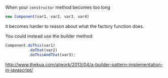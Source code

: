 When your `constructor` method becomes too long

```javascript
new Component(var1, var2, var3, var4)
```

it becomes harder to reason about what the factory function does.

You could instead use the builder method:

```javascript
Component.doThis(var1)
          .doThat(var2)
          .doThisAndThat(var3);

```

http://www.thekua.com/atwork/2013/04/a-builder-pattern-implementation-in-javascript/
